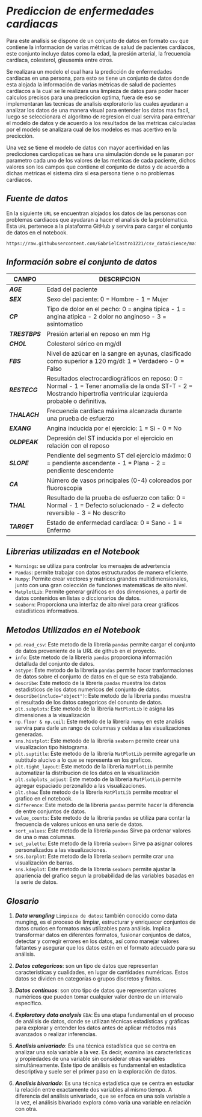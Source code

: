 # _***Prediccion de enfermedades cardiacas***_

Para este analisis se dispone de un conjunto de datos en formato `csv` que contiene la informacion de varias métricas de salud de pacientes cardíacos, este conjunto incluye datos como la edad, la presión arterial, la frecuencia cardíaca, colesterol, gleusemia entre otros.

Se realizara un modelo el cual hara la predicción de enfermedades cardiacas en una persona, para esto se tiene un conjunto de datos donde esta alojada la información de varias métricas de salud de pacientes cardíacos a la cual se le realizara una limpieza de datos para poder hacer calculos precisos para una prediccion optima, fuera de eso se implementaran las tecnicas de analisis exploratorio las cuales ayudaran a analizar los datos de una manera visual para entender los datos mas facil, luego se seleccionara el algoritmo de regresion el cual servira para entrenar el modelo de datos y de acuerdo a los resultados de las metricas calculadas por el modelo se analizara cual de los modelos es mas acertivo en la precicción.

Una vez se tiene el modelo de datos con mayor acertividad en las predicciones cardiopaticas se hara una simulación donde se le pasaran por parametro cada uno de los valores de las metricas de cada paciente, dichos valores son los campos que contiene el conjunto de datos y de acuerdo a dichas metricas el sistema dira si esa persona tiene o no problemas cardiacos.

## _***Fuente de datos***_

En la siguiente `URL` se encuentran alojados los datos de las personas con problemas cardiacos que ayudaran a hacer el analisis de la problematica. Esta `URL` pertenece a la plataforma GitHub y servira para cargar el conjunto de datos en el notebook.

```
https://raw.githubusercontent.com/GabrielCastro1221/csv_dataScience/main/heart1.csv
```

## _***Información sobre el conjunto de datos***_

CAMPO            | DESCRIPCION
-----------------|------------------------------------------------------------------------
_***AGE***_      | Edad del paciente
_***SEX***_      | Sexo del paciente: 0 = Hombre - 1 = Mujer
_***CP***_       | Tipo de dolor en el pecho: 0 = angina tipica - 1 = angina atipica - 2 dolor no anginoso - 3 = asintomatico
_***TRESTBPS***_ | Presión arterial en reposo en mm Hg
_***CHOL***_     | Colesterol sérico en mg/dl
_***FBS***_      | Nivel de azúcar en la sangre en ayunas, clasificado como superior a 120 mg/dl: 1 = Verdadero - 0 = Falso
_***RESTECG***_  | Resultados electrocardiográficos en reposo: 0 = Normal - 1 = Tener anomalía de la onda ST-T - 2 = Mostrando hipertrofia ventricular izquierda probable o definitiva.
_***THALACH***_  | Frecuencia cardíaca máxima alcanzada durante una prueba de esfuerzo
_***EXANG***_    | Angina inducida por el ejercicio: 1 = Si - 0 = No
_***OLDPEAK***_  | Depresión del ST inducida por el ejercicio en relación con el reposo
_***SLOPE***_    | Pendiente del segmento ST del ejercicio máximo: 0 = pendiente ascendente - 1 = Plana - 2 = pendiente descendente
_***CA***_       | Número de vasos principales (0-4) coloreados por fluoroscopia
_***THAL***_     | Resultado de la prueba de esfuerzo con talio: 0 = Normal - 1 = Defecto solucionado - 2 = defecto reversible - 3 = No descrito
_***TARGET***_   | Estado de enfermedad cardíaca: 0 = Sano - 1 = Enfermo

## _***Librerias utilizadas en el Notebook***_

+ `Warnings`: se utiliza para controlar los mensajes de advertencia
+ `Pandas`: permite trabajar con datos estructurados de manera eficiente.
+ `Numpy`: Permite crear vectores y matrices grandes multidimensionales, junto con una gran colección de funciones matemáticas de alto nivel.
+ `MatplotLib`: Permite generar gráficos en dos dimensiones, a partir de datos contenidos en listas o diccionarios de datos.
+ `seaborn`: Proporciona una interfaz de alto nivel para crear gráficos estadísticos informativos.

## _***Metodos Utilizados en el Notebook***_

+ `pd.read_csv`: Este metodo de la libreria `pandas` permite cargar el conjunto de datos proveniente de la URL de github en el proyecto.
+ `info`: Este metodo de la libreria `pandas` proporciona información detallada del conjunto de datos.
+ `astype`: Este metodo de la libreria `pandas` permite hacer tranformaciones de datos sobre el conjunto de datos en el que se esta trabajando.
+ `describe`: Este metodo de la libreria `pandas` muestra los datos estadisticos de los datos numericos del conjunto de datos.
+ `describe(include="object")`: Este metodo de la libreria `pandas` muestra el resultado de los datos categoricos del conunto de datos.
+ `plt.subplots`: Este metodo de la libreria `MatPlotLib` le asigna las dimensiones a la visualización
+ `np.floor & np.ceil`: Este metodo de la libreria `numpy` en este analisis servira para darle un rango de columnas y celdas a las visualizaciones generadas.
+ `sns.histplot`: Este metodo de la libreria `seaborn` permite crear una visualizacion tipo histograma.
+ `plt.suptitle`: Este metodo de la libreria `MatPlotLib` permite agregarle un subtitulo alucivo a lo que se representa en los graficos.
+ `plt.tight_layout`: Este metodo de la libreria `MatPlotLib` permite automatizar la distribucion de los datos en la visualización
+ `plt.subplots_adjust`: Este metodo de la libreria `MatPlotLib` permite agregar espaciado perzonalido a las visualizaciones.
+ `plt.show`: Este metodo de la libreria `MatPlotLib` permite mostrar el grafico en el notebook.
+ `difference`: Este metodo de la libreria `pandas` permite hacer la diferencia de entre conjuntos de datos.
+ `value_counts`: Este metodo de la libreria `pandas` se utiliza para contar la frecuencia de valores unicos en una serie de datos.
+ `sort_values`: Este metodo de la libreria `pandas` Sirve pa ordenar valores de una o mas columnas.
+ `set_palette`: Este metodo de la  libreria `seaborn` Sirve pa asignar colores personalizados a las visualizaciones.
+ `sns.barplot`: Este metodo de la libreria `seaborn` permite crar una visualización de barras.
+ `sns.kdeplot`: Este metodo de la libreria `seaborn` permite ajustar la apariencia del grafico segun la probabilidad de las variables basadas en la serie de datos.

## _***Glosario***_

1. _***Data wrangling***_ `Limpieza de datos`: también conocido como data munging, es el proceso de limpiar, estructurar y enriquecer conjuntos de datos crudos en formatos más utilizables para análisis. Implica transformar datos en diferentes formatos, fusionar conjuntos de datos, detectar y corregir errores en los datos, así como manejar valores faltantes y asegurar que los datos estén en el formato adecuado para su análisis.

2. _***Datos categoricos***_: son un tipo de datos que representan características y cualidades, en lugar de cantidades numéricas. Estos datos se dividen en categorías o grupos discretos y finitos.

3. _***Datos continuos***_: son otro tipo de datos que representan valores numéricos que pueden tomar cualquier valor dentro de un intervalo específico.

4. _***Exploratory data analysis***_ `EDA`: Es una etapa fundamental en el proceso de análisis de datos, donde se utilizan técnicas estadísticas y gráficas para explorar y entender los datos antes de aplicar métodos más avanzados o realizar inferencias.

5. _***Analisis univariado***_: Es una técnica estadística que se centra en analizar una sola variable a la vez. Es decir, examina las características y propiedades de una variable sin considerar otras variables simultáneamente. Este tipo de análisis es fundamental en estadística descriptiva y suele ser el primer paso en la exploración de datos.

6. _***Analisis bivariado***_: Es una técnica estadística que se centra en estudiar la relación entre exactamente dos variables al mismo tiempo. A diferencia del análisis univariado, que se enfoca en una sola variable a la vez, el análisis bivariado explora cómo varía una variable en relación con otra.